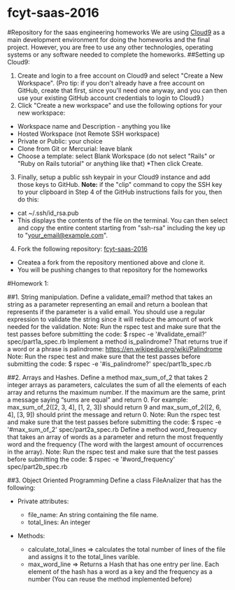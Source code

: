 # fcyt-saas-2016
#Repository for the saas engineering homeworks
We are using [Cloud9](http://c9.io/) as a main development environment for doing the homeworks and the final project.
However, you are free to use any other technologies, operating systems or any software needed to complete the homeworks.
##Setting up Cloud9:
1. Create and login to a free account on Cloud9 and select "Create a New Workspace". (Pro tip: if you don't already have a free account on GitHub, create that first, since you'll need one anyway, and you can then use your existing GitHub account credentials to login to Cloud9.)
2. Click "Create a new workspace" and use the following options for your new workspace:
  * Workspace name and Description - anything you like
  * Hosted Workspace (not Remote SSH workspace)
  * Private or Public: your choice
  * Clone from Git or Mercurial: leave blank
  * Choose a template: select Blank Workspace (do not select "Rails" or "Ruby on Rails tutorial" or anything like that)
  *Then click Create.

3. Finally, setup a public ssh keypair in your Cloud9 instance and add those keys to GitHub. 
**Note:** if the "clip" command to copy the SSH key to your clipboard in Step 4 of the GitHub instructions fails for you, then do this:

  * cat ~/.ssh/id_rsa.pub
  * This displays the contents of the file on the terminal. You can then select and copy the entire content starting from "ssh-rsa" including the key up to "your_email@example.com".

4. Fork the following repository: [fcyt-saas-2016](http://github.com/jchiavaro/fcyt-saas-2016)
  * Createa a fork from the repository mentioned above and clone it.
  * You will be pushing changes to that repository for the homeworks

#Homework 1:

##1. String manipulation.
Define a validate_email? method that takes an string as a parameter representing an email and return a boolean that represents if the parameter is a valid email. You should use a regular expression to validate the string since it will reduce the amount of work needed for the validation. Note: Run the rspec test and make sure that the test passes before submitting the code: $ rspec -e '#validate_email?' spec/part1a_spec.rb
Implement a method is_palindrome? That returns true if a word or a phrase is palindrome: https://en.wikipedia.org/wiki/Palindrome
	Note: Run the rspec test and make sure that the test passes before 
submitting the code: $ rspec -e '#is_palindrome?' spec/part1b_spec.rb

##2. Arrays and Hashes.
Define a method max_sum_of_2 that takes 2 integer arrays as parameters, calculates the sum of all the elements of each array and returns the maximum number. If the maximum are the same, print a message saying “sums are equal” and return 0. For example: max_sum_of_2([2, 3, 4], [1, 2, 3]) should return 9 and max_sum_of_2([2, 6, 4], [3, 9]) should print the message and return 0.
Note: Run the rspec test and make sure that the test passes before 
submitting the code: $ rspec -e '#max_sum_of_2' spec/part2a_spec.rb
Define a method word_frequency that takes an array of words as a parameter and return the most frequently word and the frequency (The word with the largest amount of occurrences in the array).
Note: Run the rspec test and make sure that the test passes before 
submitting the code: $ rspec -e '#word_frequency' spec/part2b_spec.rb

##3. Object Oriented Programming
Define a class FileAnalizer that has the following: 
* Private attributes:
  * file_name: An string containing the file name.
  * total_lines: An integer

* Methods: 
  * calculate_total_lines => calculates the total number of lines of the file and assigns it to the total_lines varible.
  * max_word_line => Returns a Hash that has one entry per line. Each element of the hash has a word as a key and the frequency as a number (You can reuse the method implemented before)
